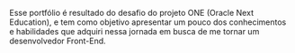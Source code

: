 Esse portfólio é resultado do desafio do projeto ONE (Oracle Next Education), e tem como objetivo apresentar um pouco dos conhecimentos e habilidades que adquiri nessa jornada em busca de me tornar um desenvolvedor Front-End.
